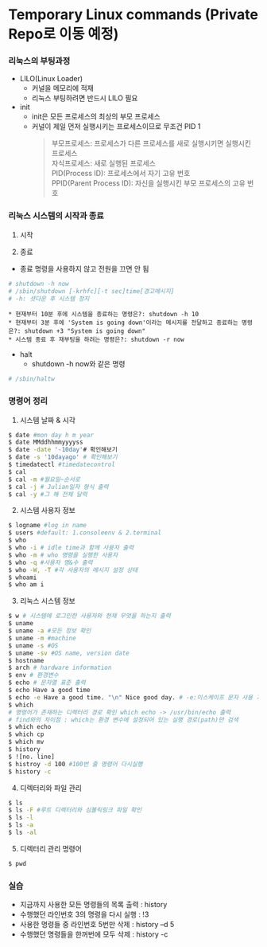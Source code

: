 # Temporary Linux commands (Private Repo로 이동 예정)

### 리눅스의 부팅과정
* LILO(Linux Loader)
  * 커널을 메모리에 적재
  * 리눅스 부팅하려면 반드시 LILO 필요
* init 
  * init은 모든 프로세스의 최상의 부모 프로세스
  * 커널이 제일 먼저 실행시키는 프로세스이므로 무조건 PID 1
    > 부모프로세스: 프로세스가 다른 프로세스를 새로 실행시키면 실행시킨 프로세스 <br>자식프로세스: 새로 실행된 프로세스 <br> PID(Process ID): 프로세스에서 자기 고유 번호 <br>PPID(Parent Process ID): 자신을 실행시킨 부모 프로세스의 고유 번호
    
### 리눅스 시스템의 시작과 종료
1. 시작

2. 종료

* 종료 명령을 사용하지 않고 전원을 끄면 안 됨
```.bash
# shutdown -h now
# /sbin/shutdown [-krhfc][-t sec]time[경고메시지]
# -h: 셧다운 후 시스템 정지
````
    * 현재부터 10분 후에 시스템을 종료하는 명령은?: shutdown -h 10
    * 현재부터 3분 후에 'System is going down'이라는 메시지를 전달하고 종료하는 명령은?: shutdown +3 "System is going down"
    * 시스템 종료 후 재부팅을 하려는 명령은?: shutdown -r now
* halt
    * shutdown -h now와 같은 명령
```.bash
# /sbin/haltw
```



### 명령어 정리
1. 시스템 날짜 & 시각
```.bash
$ date #mon day h m year
$ date MMddhhmmyyyyss
$ date -date '-10day'# 확인해보기
$ date -s '10dayago' # 확인해보기
$ timedatectl #timedatecontrol
$ cal
$ cal -m #월요일~순서로
$ cal -j # Julian일자 형식 출력
$ cal -y #그 해 전체 달력
```
2. 시스템 사용자 정보
```.bash
$ logname #log in name
$ users #default: 1.consoleenv & 2.terminal
$ who
$ who -i # idle time과 함께 사용자 출력
$ who -m # who 명령을 실행한 사용자
$ who -q #사용자 명&수 출력
$ who -W, -T #각 사용자의 메시지 설정 상태
$ whoami
$ who am i
```
3. 리눅스 시스템 정보
```.bash
$ w # 시스템에 로그인한 사용자와 현재 무엇을 하는지 출력
$ uname
$ uname -a #모든 정보 확인
$ uname -m #machine
$ uname -s #OS 
$ uname -sv #OS name, version date
$ hostname
$ arch # hardware information
$ env # 환경변수
$ echo # 문자열 표준 출력
$ echo Have a good time
$ echo -e Have a good time. "\n" Nice good day. # -e:이스케이프 문자 사용 가능(\b:백스페이스, \n:줄바꿈, \\:역슬래시 출력 등)
$ which 
# 명령어가 존재하는 디렉터리 경로 확인 which echo -> /usr/bin/echo 출력 
# find와의 차이점 : which는 환경 변수에 설정되어 있는 실행 경로(path)만 검색
$ which echo
$ which cp
$ which mv
$ history
$ ![no. line] 
$ histroy -d 100 #100번 줄 명령어 다시실행
$ history -c
```
4. 디렉터리와 파일 관리
```.bash
$ ls
$ ls -F #루트 디렉터리와 심볼릭링크 파일 확인
$ ls -l
$ ls -a
$ ls -al
```
5. 디렉터리 관리 명령어
```.bash
$ pwd
```

### 실습
* 지금까지 사용한 모든 명령들의 목록 출력 : history
* 수행했던 라인번호 3의 명령을 다시 실행 : !3
* 사용한 명령들 중 라인번호 5번만 삭제 : history –d 5
* 수행했던 명령들을 한꺼번에 모두 삭제 : history -c
